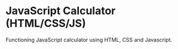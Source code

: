 # JavaScript Calculator (HTML/CSS/JS)

Functioning JavaScript calculator using HTML, CSS and Javascript.
